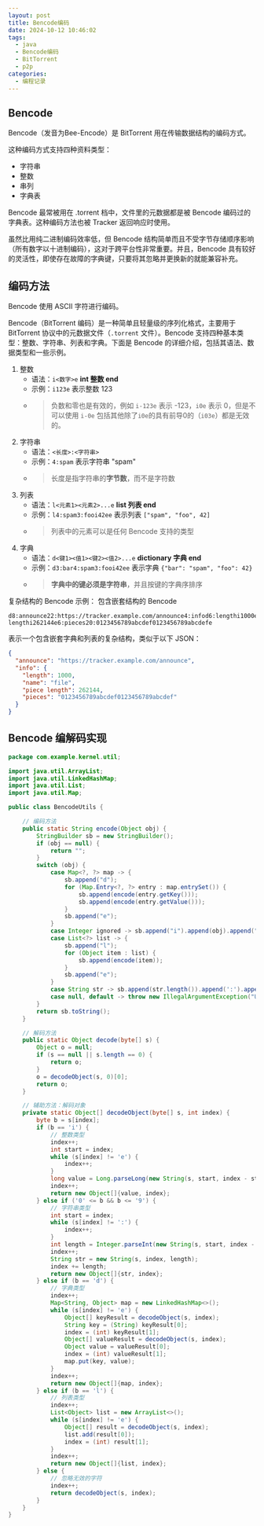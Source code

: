 ```yaml
---
layout: post
title: Bencode编码
date: 2024-10-12 10:46:02
tags:
  - java
  - Bencode编码
  - BitTorrent
  - p2p
categories:
  - 编程记录
---
```


## Bencode

Bencode（发音为Bee-Encode）是 BitTorrent 用在传输数据结构的编码方式。

这种编码方式支持四种资料类型：

* 字符串
* 整数
* 串列
* 字典表

Bencode 最常被用在 .torrent 档中，文件里的元数据都是被 Bencode 编码过的字典表。这种编码方法也被 Tracker 返回响应时使用。

虽然比用纯二进制编码效率低，但 Bencode 结构简单而且不受字节存储顺序影响（所有数字以十进制编码），这对于跨平台性非常重要。并且，Bencode
具有较好的灵活性，即使存在故障的字典键，只要将其忽略并更换新的就能兼容补充。

## 编码方法

Bencode 使用 ASCII 字符进行编码。

Bencode（BitTorrent 编码）是一种简单且轻量级的序列化格式，主要用于 BitTorrent 协议中的元数据文件（`.torrent` 文件）。Bencode
支持四种基本类型：整数、字符串、列表和字典。下面是 Bencode 的详细介绍，包括其语法、数据类型和一些示例。

1. 整数
    - 语法：`i<数字>e` **int 整数 end**
    - 示例：`i123e` 表示整数 123
    - > 负数和零也是有效的，例如 `i-123e` 表示 -123，`i0e` 表示 0，但是不可以使用 `i-0e` 包括其他除了`i0e`的具有前导0的（`i03e`）都是无效的。
2. 字符串
    - 语法：`<长度>:<字符串>`
    - 示例：`4:spam` 表示字符串 "spam"
    - > 长度是指字符串的**字节数**，而不是字符数
3. 列表
    - 语法：`l<元素1><元素2>...e` **list 列表 end**
    - 示例：`l4:spam3:fooi42ee` 表示列表 `["spam", "foo", 42]`
    - > 列表中的元素可以是任何 Bencode 支持的类型
4. 字典
    - 语法：`d<键1><值1><键2><值2>...e` **dictionary 字典 end**
    - 示例：`d3:bar4:spam3:fooi42ee` 表示字典 `{"bar": "spam", "foo": 42}`
    - > **字典中的键必须是字符串**，并且按键的字典序排序

复杂结构的 Bencode 示例：
包含嵌套结构的 Bencode

```bencode
d8:announce22:https://tracker.example.com/announce4:infod6:lengthi1000e4:name4:file15:piece lengthi262144e6:pieces20:0123456789abcdef0123456789abcdefe
```

表示一个包含嵌套字典和列表的复杂结构，类似于以下 JSON：

```json
{
  "announce": "https://tracker.example.com/announce",
  "info": {
    "length": 1000,
    "name": "file",
    "piece length": 262144,
    "pieces": "0123456789abcdef0123456789abcdef"
  }
}
```

## Bencode 编解码实现

~~~java
package com.example.kernel.util;

import java.util.ArrayList;
import java.util.LinkedHashMap;
import java.util.List;
import java.util.Map;

public class BencodeUtils {

    // 编码方法
    public static String encode(Object obj) {
        StringBuilder sb = new StringBuilder();
        if (obj == null) {
            return "";
        }
        switch (obj) {
            case Map<?, ?> map -> {
                sb.append("d");
                for (Map.Entry<?, ?> entry : map.entrySet()) {
                    sb.append(encode(entry.getKey()));
                    sb.append(encode(entry.getValue()));
                }
                sb.append("e");
            }
            case Integer ignored -> sb.append("i").append(obj).append("e");
            case List<?> list -> {
                sb.append("l");
                for (Object item : list) {
                    sb.append(encode(item));
                }
                sb.append("e");
            }
            case String str -> sb.append(str.length()).append(':').append(str);
            case null, default -> throw new IllegalArgumentException("Unsupported type: " + obj.getClass());
        }
        return sb.toString();
    }

    // 解码方法
    public static Object decode(byte[] s) {
        Object o = null;
        if (s == null || s.length == 0) {
            return o;
        }
        o = decodeObject(s, 0)[0];
        return o;
    }

    // 辅助方法：解码对象
    private static Object[] decodeObject(byte[] s, int index) {
        byte b = s[index];
        if (b == 'i') {
            // 整数类型
            index++;
            int start = index;
            while (s[index] != 'e') {
                index++;
            }
            long value = Long.parseLong(new String(s, start, index - start));
            index++;
            return new Object[]{value, index};
        } else if ('0' <= b && b <= '9') {
            // 字符串类型
            int start = index;
            while (s[index] != ':') {
                index++;
            }
            int length = Integer.parseInt(new String(s, start, index - start));
            index++;
            String str = new String(s, index, length);
            index += length;
            return new Object[]{str, index};
        } else if (b == 'd') {
            // 字典类型
            index++;
            Map<String, Object> map = new LinkedHashMap<>();
            while (s[index] != 'e') {
                Object[] keyResult = decodeObject(s, index);
                String key = (String) keyResult[0];
                index = (int) keyResult[1];
                Object[] valueResult = decodeObject(s, index);
                Object value = valueResult[0];
                index = (int) valueResult[1];
                map.put(key, value);
            }
            index++;
            return new Object[]{map, index};
        } else if (b == 'l') {
            // 列表类型
            index++;
            List<Object> list = new ArrayList<>();
            while (s[index] != 'e') {
                Object[] result = decodeObject(s, index);
                list.add(result[0]);
                index = (int) result[1];
            }
            index++;
            return new Object[]{list, index};
        } else {
            // 忽略无效的字符
            index++;
            return decodeObject(s, index);
        }
    }
}
~~~

